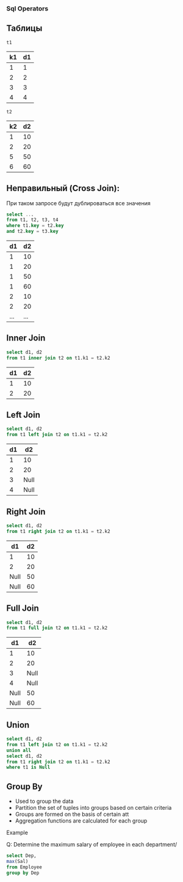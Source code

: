### Sql Operators

## Таблицы

`t1`

| k1 | d1 |
------------- | -------------
1|1
2|2
3|3
4|4

`t2`

| k2 | d2 |
------------- | -------------
1|10
2|20
5|50
6|60


## Неправильный (Cross Join):

При таком запросе будут дублироваться все значения
```sql
select ... 
from t1, t2, t3, t4
where t1.key = t2.key
and t2.key = t3.key
```
| d1 | d2 |
------------- | -------------
1|10
1|20
1|50
1|60
2|10
2|20
...|...

## Inner Join
```sql
select d1, d2
from t1 inner join t2 on t1.k1 = t2.k2
```
| d1 | d2 |
------------- | -------------
1|10
2|20

## Left Join
```sql
select d1, d2
from t1 left join t2 on t1.k1 = t2.k2
```
| d1 | d2 |
------------- | -------------
1|10
2|20
3|Null
4|Null

## Right Join
```sql
select d1, d2
from t1 right join t2 on t1.k1 = t2.k2
```
| d1 | d2 |
------------- | -------------
1|10
2|20
Null|50
Null|60

## Full Join
```sql
select d1, d2
from t1 full join t2 on t1.k1 = t2.k2
```
| d1 | d2 |
------------- | -------------
1|10
2|20
3|Null
4|Null
Null|50
Null|60

## Union
```sql
select d1, d2
from t1 left join t2 on t1.k1 = t2.k2
union all
select d1, d2
from t1 right join t2 on t1.k1 = t2.k2
where t1 is Null
```
## Group By
* Used to group the data
* Partition the set of tuples into groups based on certain criteria
* Groups are formed on the basis of certain att
* Aggregation functions are calculated for each group

Example

Q: Determine the maximum salary of employee in each department/
```sql
select Dep,
max(Sal)
from Employee
group by Dep
```

